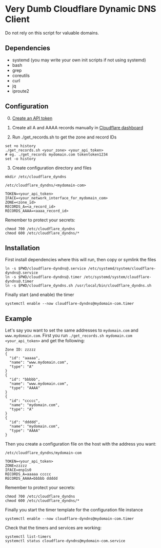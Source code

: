 # Very Dumb Cloudflare Dynamic DNS Client

Do not rely on this script for valuable domains.

## Dependencies

- systemd (you may write your own init scripts if not using systemd)
- bash
- grep
- coreutils
- curl
- jq
- iproute2

## Configuration

0. [Create an API token](https://developers.cloudflare.com/fundamentals/api/get-started/create-token/)

1. Create all A and AAAA records manually in [Cloudflare dashboard](https://dash.cloudflare.com)

2. Run ./get_records.sh to get the zone and record IDs
```
set +o history
./get_records.sh <your_zone> <your_api_token>
# eg. ./get_records mydomain.com tokentoken1234
set -o history
```

3. Create configuration directory and files

`mkdir /etc/cloudflare_dyndns`

`/etc/cloudflare_dyndns/<mydomain-com>`
```
TOKEN=<your_api_token>
IFACE=<your_network_interface_for_mydomain_com>
ZONE=<zone_id>
RECORDS_A=<a_record_id>
RECORDS_AAAA=<aaaa_record_id>
```

Remember to protect your secrets:
```
chmod 700 /etc/cloudflare_dyndns
chmod 600 /etc/cloudflare_dyndns/*
```

## Installation

First install dependencies where this will run, then copy or symlink the files

```
ln -s $PWD/cloudflare-dyndns@.service /etc/systemd/system/cloudflare-dyndns@.service 
ln -s $PWD/cloudflare-dyndns@.timer /etc/systemd/system/cloudflare-dyndns@.timer 
ln -s $PWD/cloudflare_dyndns.sh /usr/local/bin/cloudflare_dyndns.sh
```

Finally start (and enable) the timer

```
systemctl enable --now cloudflare-dyndns@mydomain-com.timer
```

## Example

Let's say you want to set the same addresses to
`mydomain.com` and `www.mydomain.com`.
First you run `./get_records.sh mydomain.com <your_api_token>`
and get the following:
```
Zone ID: zzzzz
{
  "id": "aaaaa",
  "name": "www.mydomain.com",
  "type": "A"
}
{
  "id": "bbbbb",
  "name": "www.mydomain.com",
  "type": "AAAA"
}
{
  "id": "ccccc",
  "name": "mydomain.com",
  "type": "A"
}
{
  "id": "ddddd",
  "name": "mydomain.com",
  "type": "AAAA"
}
```

Then you create a configuration file on the host with the address you want:

`/etc/cloudflare_dyndns/mydomain-com`
```
TOKEN=<your_api_token>
ZONE=zzzzz
IFACE=enp1s0
RECORDS_A=aaaaa ccccc
RECORDS_AAAA=bbbbb ddddd
```

Remember to protect your secrets:
```
chmod 700 /etc/cloudflare_dyndns
chmod 600 /etc/cloudflare_dyndns/*
```

Finally you start the timer template for the configuration file instance

```
systemctl enable --now cloudflare-dyndns@mydomain-com.timer
```

Check that the timers and services are working:
```
systemctl list-timers
systemctl status cloudflare-dyndns@mydomain-com.service
```
